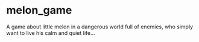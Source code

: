 # melon_game
A game about little melon in a dangerous world full of enemies, who simply want to live his calm and quiet life...
